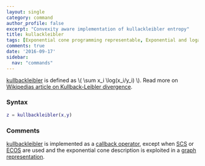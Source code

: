 ```yaml
---
layout: single
category: command
author_profile: false
excerpt: "Convexity aware implementation of kullackleibler entropy"
title: kullackleibler
tags: [Exponential cone programming representable, Exponential and logarithmic functions]
comments: true
date: '2016-09-17'
sidebar:
  nav: "commands"
---
```


[kullbackleibler](/command/kullbackleibler) is defined as \\( \sum x_i \log(x_i/y_i) \\). Read more on [Wikipedias article on Kullback-Leibler divergence](http://en.wikipedia.org/wiki/Kullback%E2%80%93Leibler_divergence).

### Syntax
````matlab
z = kullbackleibler(x,y)
````

### Comments

[kullbackleibler](/command/kullbackleibler) is implemented as a [callback operator](/tutorial/nonlinearoperatorscallback), except when [SCS](/solver/scs) or [ECOS](/solver/ecos) are used and the exponential cone description is exploited in a [graph representation](/tutorial/nonlinearoperatorsgraphs).
